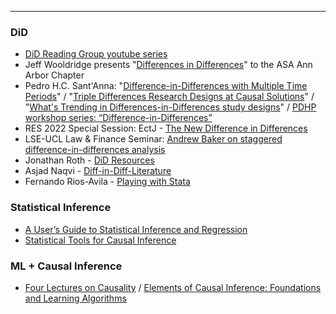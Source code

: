 

---



### DiD

- [DiD Reading Group youtube series](https://www.youtube.com/playlist?list=PLVObvb_htcuBt8mV9yNagt7hK9FL5KXeE)
- Jeff Wooldridge presents "[Differences in Differences](https://www.youtube.com/watch?v=q7fpkYcUu1g)" to the ASA Ann Arbor Chapter
- Pedro H.C. Sant'Anna: "[Difference-in-Differences with Multiple Time Periods](https://www.youtube.com/watch?v=VLviaylakAo)" / "[Triple Differences Research Designs at Causal Solutions](https://www.youtube.com/watch?v=LTuBEwASEJQ)" / "[What's Trending in Differences-in-Differences study designs](https://www.youtube.com/watch?v=Jyat3OZLyRc)" / [PDHP workshop series: “Difference-in-Differences”](https://umich.zoom.us/rec/play/lWbASJGhnl6JTrmwKMp24K1mKC0D4hUpUmH_2FwtN-oezqlh389XysePdyvoI4o8l9g8DLVUuvSnktpi.phbzTEK-QN02r_ek?continueMode=true&_x_zm_rtaid=B_OAF47vQPixJs-eMXNFPg.1675638136968.dd9c1d27c2e3fa8bf0930c863650dc18&_x_zm_rhtaid=515)
- RES 2022 Special Session: EctJ - [The New Difference in Differences](https://www.youtube.com/watch?v=hDSZX_PCK0M)
- LSE-UCL Law & Finance Seminar: [Andrew Baker on staggered difference-in-differences analysis](https://www.youtube.com/watch?v=l1FLtTcpch0)
- Jonathan Roth - [DiD Resources](https://www.jonathandroth.com/did-resources/)
- Asjad Naqvi - [Diff-in-Diff-Literature](https://asjadnaqvi.github.io/DiD/)
- Fernando Rios-Avila - [Playing with Stata](https://friosavila.github.io/playingwithstata/index.html)



### Statistical Inference

- [A User’s Guide to Statistical Inference and Regression](https://mattblackwell.github.io/gov2002-book/)
- [Statistical Tools for Causal Inference](https://chabefer.github.io/STCI/)



### ML + Causal Inference

- [Four Lectures on Causality](https://stat.mit.edu/news/four-lectures-causality/) / [Elements of Causal Inference: Foundations and Learning Algorithms](https://mitp-content-server.mit.edu/books/content/sectbyfn?collid=books_pres_0&id=11283&fn=11283.pdf)
